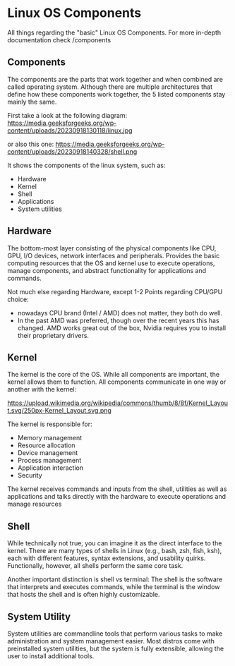 # Linux OS Components
All things regarding the "basic" Linux OS Components.
For more in-depth documentation check /components

## Components
The components are the parts that work together and when combined are called operating system.
Although there are multiple architectures that define how these components work together, the 5 listed components stay mainly the same. 

First take a look at the following diagram:
https://media.geeksforgeeks.org/wp-content/uploads/20230918130118/linux.jpg

or also this one:
https://media.geeksforgeeks.org/wp-content/uploads/20230918140328/shell.png

It shows the components of the linux system, such as:

 -  Hardware
 -  Kernel
 -  Shell 
 -  Applications
 -  System utilities

## Hardware
The bottom-most layer consisting of the physical components like CPU, GPU, I/O devices, network interfaces and peripherals. 
Provides the basic computing resources that the OS and kernel use to execute operations, manage components, and abstract functionality for applications and commands.

Not much else regarding Hardware, except 1-2 Points regarding CPU/GPU choice: 
 -  nowadays CPU brand (Intel / AMD) does not matter, they both do well.
 -  In the past AMD was preferred, though over the recent years this has changed. 
    AMD works great out of the box, Nvidia requires you to install their proprietary drivers.

## Kernel
The kernel is the core of the OS. While all components are important, the kernel allows them to function.
All components communicate in one way or another with the kernel:

https://upload.wikimedia.org/wikipedia/commons/thumb/8/8f/Kernel_Layout.svg/250px-Kernel_Layout.svg.png

The kernel is responsible for:

 -  Memory management
 -  Resource allocation
 -  Device management
 -  Process management
 -  Application interaction
 -  Security

The kernel receives commands and inputs from the shell, utilities as well as applications and talks directly with the hardware to execute operations and manage resources

## Shell
While technically not true, you can imagine it as the direct interface to the kernel.
There are many types of shells in Linux (e.g., bash, zsh, fish, ksh), each with different features, syntax extensions, and usability quirks.
Functionally, however, all shells perform the same core task.

Another important distinction is shell vs terminal: 
The shell is the software that interprets and executes commands, while the terminal is the window that hosts the shell and is often highly customizable.

## System Utility
System utilities are commandline tools that perform various tasks to make administration and system management easier. 
Most distros come with preinstalled system utilities, but the system is fully extensible, allowing the user to install additional tools.




<!-- 
Author: cturpn
File: linux_architecture.md
Purpose: Documentation of the basic linux architecture to further understand the different components
Created: 2025-08-22
Edited: 2025-08-22
-->

